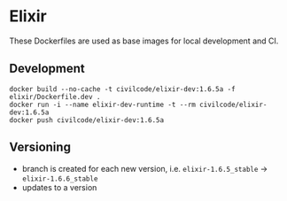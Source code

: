 # Elixir

These Dockerfiles are used as base images for local development and CI.

## Development

    docker build --no-cache -t civilcode/elixir-dev:1.6.5a -f elixir/Dockerfile.dev .
    docker run -i --name elixir-dev-runtime -t --rm civilcode/elixir-dev:1.6.5a
    docker push civilcode/elixir-dev:1.6.5a

## Versioning

*  branch is created for each new version, i.e. `elixir-1.6.5_stable` -> `elixir-1.6.6_stable`
*  updates to a version
```
